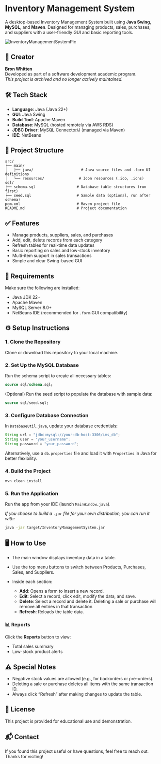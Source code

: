 # Inventory Management System

A desktop-based Inventory Management System built using **Java Swing**, **MySQL**, and **Maven**. Designed for managing products, sales, purchases, and suppliers with a user-friendly GUI and basic reporting tools.

![InventoryManagementSystemPic](https://github.com/user-attachments/assets/96aefc8c-e2a3-4c57-883b-2aebfa84dacc)

## 👤 Creator

**Bron Whitten**  
Developed as part of a software development academic program.  
*This project is archived and no longer actively maintained.*

## 🛠️ Tech Stack

* **Language**: Java (Java 22+)
* **GUI**: Java Swing
* **Build Tool**: Apache Maven
* **Database**: MySQL (hosted remotely via AWS RDS)
* **JDBC Driver**: MySQL Connector/J (managed via Maven)
* **IDE**: NetBeans

## 📁 Project Structure

```
src/
├── main/
│   ├── java/                      # Java source files and .form UI definitions
│   └── resources/                # Icon resources (.ico, .icns)
sql/
├── schema.sql                   # Database table structures (run first)
├── seed.sql                     # Sample data (optional, run after schema)
pom.xml                          # Maven project file
README.md                        # Project documentation
```

## ✅ Features

* Manage products, suppliers, sales, and purchases
* Add, edit, delete records from each category
* Refresh tables for real-time data updates
* Basic reporting on sales and low-stock inventory
* Multi-item support in sales transactions
* Simple and clear Swing-based GUI

## 🧰 Requirements

Make sure the following are installed:

* Java JDK 22+
* Apache Maven
* MySQL Server 8.0+
* NetBeans IDE (recommended for `.form` GUI compatibility)

## ⚙️ Setup Instructions

### 1. Clone the Repository

Clone or download this repository to your local machine.

### 2. Set Up the MySQL Database

Run the schema script to create all necessary tables:

```sql
source sql/schema.sql;
```

(Optional) Run the seed script to populate the database with sample data:

```sql
source sql/seed.sql;
```

### 3. Configure Database Connection

In `DatabaseUtil.java`, update your database credentials:

```java
String url = "jdbc:mysql://your-db-host:3306/ims_db";
String user = "your_username";
String password = "your_password";
```

Alternatively, use a `db.properties` file and load it with `Properties` in Java for better flexibility.

### 4. Build the Project

```bash
mvn clean install
```

### 5. Run the Application

Run the app from your IDE (launch `MainWindow.java`).

*If you choose to build a `.jar` file for your own distribution, you can run it with:*

```bash
java -jar target/InventoryManagementSystem.jar
```

## 🖥️ How to Use

* The main window displays inventory data in a table.
* Use the top menu buttons to switch between Products, Purchases, Sales, and Suppliers.
* Inside each section:

  * **Add**: Opens a form to insert a new record.
  * **Edit**: Select a record, click edit, modify the data, and save.
  * **Delete**: Select a record and delete it. Deleting a sale or purchase will remove all entries in that transaction.
  * **Refresh**: Reloads the table data.

### 📊 Reports

Click the **Reports** button to view:

* Total sales summary
* Low-stock product alerts

## ⚠️ Special Notes

* Negative stock values are allowed (e.g., for backorders or pre-orders).
* Deleting a sale or purchase deletes all items with the same transaction ID.
* Always click “Refresh” after making changes to update the table.

## 📄 License

This project is provided for educational use and demonstration.

## 📬 Contact

If you found this project useful or have questions, feel free to reach out. Thanks for visiting!
